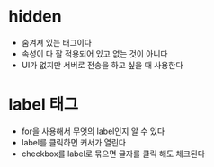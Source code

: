 # hidden

- 숨겨져 있는 태그이다
- 속성이 다 잘 적용되어 있고 없는 것이 아니다
- UI가 없지만 서버로 전송을 하고 싶을 때 사용한다

# label 태그

- for을 사용해서 무엇의 label인지 알 수 있다
- label를 클릭하면 커서가 열린다
- checkbox를 label로 묶으면 글자를 클릭 해도 체크된다
